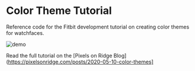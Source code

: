 # Color Theme Tutorial
Reference code for the Fitbit development tutorial on creating color themes for watchfaces.

![demo](http://g.recordit.co/hUDz9nrVQg.gif)

Read the full tutorial on the [Pixels on Ridge Blog](https://pixelsonridge.com/posts/2020-05-10-color-themes]
